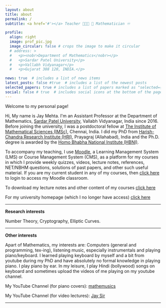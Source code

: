 ```yaml
---
layout: about
title: about
permalink: /
subtitle: <a href='#'></a> Teacher 👨🏻‍🏫 📓 Mathematician ♾️

profile:
  align: right
  image: prof_pic.jpg
  image_circular: false # crops the image to make it circular
  # address: >
  #   <p><nobr>Department of Mathematics</nobr></p>
  #   <p>Sardar Patel University</p>
  #   <p>Vallabh Vidyanagar</p>
  #   <p>Gujarat 388 120, INDIA.</p>

news: true  # includes a list of news items
latest_posts: false #true  # includes a list of the newest posts
selected_papers: true # includes a list of papers marked as "selected={true}"
social: false # true  # includes social icons at the bottom of the page
---
```


Welcome to my personal page!

Hi, My name is Jay Mehta. I'm an Assistant Professor at the Department of Mathematics, [Sardar Patel University](https://www.spuvvn.edu/), Vallabh Vidyanagar, India since 2016. Before joining the university, I was a postdoctoral fellow at [The Institute of Mathematical Sciences (IMSc)](https://www.imsc.res.in/), Chennai, India. I did my PhD from [Harish-Chandra Research Institute (HRI)](https://www.hri.res.in/), Prayagraj (Allahabad), India and the Ph.D. degree is awarded by the [Homo Bhabha National Institute (HBNI)](http://www.hbni.ac.in/).

To accompany my teaching, I use [Moodle](https://moodle.org/), a Learning Management System (LMS) or Course Management System (CMS), as a platform for my courses in which I provide weekly quizzes, videos, lecture notes, references, NET/NBHM questions, solutions of past papers, and other such useful material. If you are my current student in any of my courses, then <a href="https://jaysir.gnomio.com">click here</a> to login to access my Moodle classroom.

To download my lecture notes and other content of my courses <a href="/semester-courses/">click here</a>

<!-- &nbsp; -->

For my university homepage (which I no longer have access) [click here](https://www.spuvvn.edu/team/j-g-mehta/)

<!-- &nbsp; -->

<!-- For my MathSciNet (MR Reviews) profile: [click here](https://mathscinet.ams.org/mathscinet/author?authorId=1016163) -->
<!--  -->
-------------

**Research interests**

Number Theory, Cryptography, Elliptic Curves.

-------------

**Other interests**

Apart of Mathematics, my interests are: Computers (general and programming, tex-ing), listening music, especially instrumentals and playing piano/keyboard. I learned playing keyboard by myself and a bit from youtube during my PhD and have absolutely no formal knowledge in playing piano. I play piano by ear. In my leisure, I play Hindi (bollywood) songs on keyboard and sometimes upload the videos of me playing on my youtube channel.

My YouTube Channel (for piano covers): [mathemusics](https://www.youtube.com/@mathemusics/)

My YouTube Channel (for video lectures): [Jay Sir](https://www.youtube.com/@jaysir7675/)

-------------
